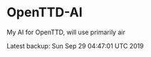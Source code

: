 # OpenTTD-AI
My AI for OpenTTD, will use primarily air

Latest backup: Sun Sep 29 04:47:01 UTC 2019
